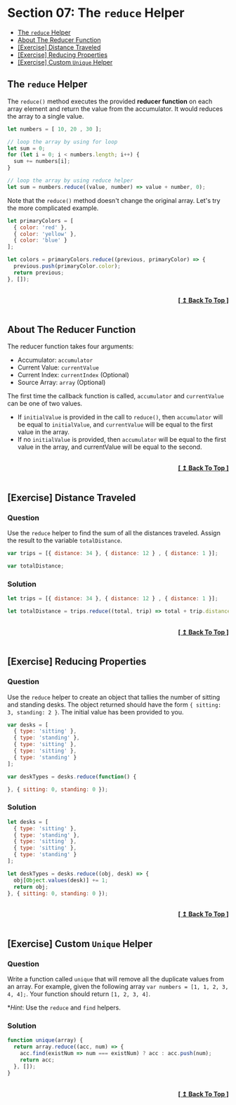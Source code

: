 # Section 07: The `reduce` Helper

- [The `reduce` Helper](#the-reduce-helper)
- [About The Reducer Function](#about-the-reducer-function)
- [[Exercise] Distance Traveled](#exercise-distance-traveled)
- [[Exercise] Reducing Properties](#exercise-reducing-properties)
- [[Exercise] Custom `Unique` Helper](#exercise-custom-unique-helper)

## The `reduce` Helper

The `reduce()` method executes the provided **reducer function** on each array element and return the value from the accumulator. It would reduces the array to a single value.

```javascript
let numbers = [ 10, 20 , 30 ];

// loop the array by using for loop
let sum = 0;
for (let i = 0; i < numbers.length; i++) {
  sum += numbers[i];
}

// loop the array by using reduce helper
let sum = numbers.reduce((value, number) => value + number, 0);
```

Note that the `reduce()` method doesn't change the original array. Let's try the more complicated example.

```javascript
let primaryColors = [
  { color: 'red' },
  { color: 'yellow' },
  { color: 'blue' }
];

let colors = primaryColors.reduce((previous, primaryColor) => {
  previous.push(primaryColor.color);
  return previous;
}, []);
```

<br/>
<div align="right">
  <b><a href="#section-07-the-reduce-helper">[ ↥ Back To Top ]</a></b>
</div>
<br/>

## About The Reducer Function

The reducer function takes four arguments:

- Accumulator: `accumulator`
- Current Value: `currentValue`
- Current Index: `currentIndex` (Optional)
- Source Array: `array` (Optional)

The first time the callback function is called, `accumulator` and `currentValue` can be one of two values.

- If `initialValue` is provided in the call to `reduce()`, then `accumulator` will be equal to `initialValue`, and `currentValue` will be equal to the first value in the array.
- If no `initialValue` is provided, then `accumulator` will be equal to the first value in the array, and currentValue will be equal to the second.

<br/>
<div align="right">
  <b><a href="#section-07-the-reduce-helper">[ ↥ Back To Top ]</a></b>
</div>
<br/>

## [Exercise] Distance Traveled

### Question

Use the `reduce` helper to find the sum of all the distances traveled. Assign the result to the variable `totalDistance`.

```javascript
var trips = [{ distance: 34 }, { distance: 12 } , { distance: 1 }];

var totalDistance;
```

### Solution

```javascript
let trips = [{ distance: 34 }, { distance: 12 } , { distance: 1 }];

let totalDistance = trips.reduce((total, trip) => total + trip.distance, 0);
```

<br/>
<div align="right">
  <b><a href="#section-07-the-reduce-helper">[ ↥ Back To Top ]</a></b>
</div>
<br/>

## [Exercise] Reducing Properties

### Question

Use the `reduce` helper to create an object that tallies the number of sitting and standing desks. The object returned should have the form `{ sitting: 3, standing: 2 }`. The initial value has been provided to you.

```javascript
var desks = [
  { type: 'sitting' },
  { type: 'standing' },
  { type: 'sitting' },
  { type: 'sitting' },
  { type: 'standing' }
];

var deskTypes = desks.reduce(function() {

}, { sitting: 0, standing: 0 });
```

### Solution

```javascript
let desks = [
  { type: 'sitting' },
  { type: 'standing' },
  { type: 'sitting' },
  { type: 'sitting' },
  { type: 'standing' }
];

let deskTypes = desks.reduce((obj, desk) => {
  obj[Object.values(desk)] += 1;
  return obj;
}, { sitting: 0, standing: 0 });
```

<br/>
<div align="right">
  <b><a href="#section-07-the-reduce-helper">[ ↥ Back To Top ]</a></b>
</div>
<br/>


## [Exercise] Custom `Unique` Helper

### Question

Write a function called `unique` that will remove all the duplicate values from an array. For example, given the following array `var numbers = [1, 1, 2, 3, 4, 4];`. Your function should return `[1, 2, 3, 4]`.

**Hint*: Use the `reduce` and `find` helpers.

### Solution

```javascript
function unique(array) {
  return array.reduce((acc, num) => {
    acc.find(existNum => num === existNum) ? acc : acc.push(num);
    return acc;
  }, []);
}
```

<br/>
<div align="right">
  <b><a href="#section-07-the-reduce-helper">[ ↥ Back To Top ]</a></b>
</div>
<br/>
